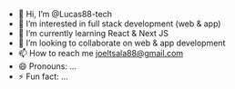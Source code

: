 - 👋 Hi, I’m @Lucas88-tech
- 👀 I’m interested in full stack development (web & app)
- 🌱 I’m currently learning React & Next JS
- 💞️ I’m looking to collaborate on web & app development
- 📫 How to reach me joeltsala88@gmail.com
- 😄 Pronouns: ...
- ⚡ Fun fact: ...

<!---
Lucas88-tech/Lucas88-tech is a ✨ special ✨ repository because its `README.md` (this file) appears on your GitHub profile.
You can click the Preview link to take a look at your changes.
--->

